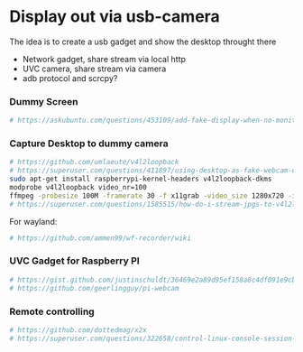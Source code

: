 # Display out via usb-camera
The idea is to create a usb gadget and show the desktop throught there
- Network gadget, share stream via local http
- UVC camera, share stream via camera
- adb protocol and scrcpy?

### Dummy Screen
```sh
# https://askubuntu.com/questions/453109/add-fake-display-when-no-monitor-is-plugged-in
```

### Capture Desktop to dummy camera
```sh
# https://github.com/umlaeute/v4l2loopback
# https://superuser.com/questions/411897/using-desktop-as-fake-webcam-on-linux
sudo apt-get install raspberrypi-kernel-headers v4l2loopback-dkms
modprobe v4l2loopback video_nr=100
ffmpeg -probesize 100M -framerate 30 -f x11grab -video_size 1280x720 -i :0.0+0,0 -vcodec rawvideo -pix_fmt yuv420p -f v4l2 /dev/video100
# https://superuser.com/questions/1585515/how-do-i-stream-jpgs-to-v4l2loopback-with-ffmpeg
```

For wayland:
```sh
# https://github.com/ammen99/wf-recorder/wiki
```

### UVC Gadget for Raspberry PI
```sh
# https://gist.github.com/justinschuldt/36469e2a89d95ef158a8c4df091e9cb4
# https://github.com/geerlingguy/pi-webcam
```

### Remote controlling
```sh
# https://github.com/dottedmag/x2x
# https://superuser.com/questions/322658/control-linux-console-session-keyboard-over-ssh
```
